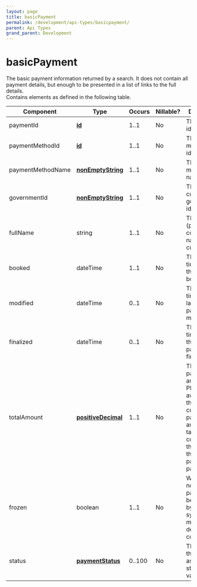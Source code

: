 ```yaml
---
layout: page
title: basicPayment
permalink: /development/api-types/basicpayment/
parent: Api Types
grand_parent: Development
---
```




# basicPayment 

The basic payment information returned by a search. It does not contain
all payment details, but enough to be presented in a list of links to
the full details.  
Contains elements as defined in the following table.

| Component         | Type                                   | Occurs | Nillable? | Description                                                                                                                                                      |
|-------------------|----------------------------------------|--------|-----------|------------------------------------------------------------------------------------------------------------------------------------------------------------------|
| paymentId         | **[id](/development/api-types/simple-types/)**              | 1..1   | No        | The payment identity.                                                                                                                                            |
| paymentMethodId   | **[id](/development/api-types/simple-types/)**              | 1..1   | No        | The payment method identity.                                                                                                                                     |
| paymentMethodName | **[nonEmptyString](/development/api-types/simple-types/)**  | 1..1   | No        | The payment method name.                                                                                                                                         |
| governmentId      | **[nonEmptyString](/development/api-types/simple-types/)**  | 1..1   | No        | The customer government identity.                                                                                                                                |
| fullName          | string                                 | 1..1   | No        | The full (possibly composite name) of the customer.                                                                                                              |
| booked            | dateTime                               | 1..1   | No        | The timestamp of the payment booking.                                                                                                                            |
| modified          | dateTime                               | 0..1   | No        | The timestamp of latest payment modification.                                                                                                                    |
| finalized         | dateTime                               | 0..1   | No        | The timestamp of the latest payment finalization.                                                                                                                |
| totalAmount       | **[positiveDecimal](/development/api-types/simple-types/)** | 1..1   | No        | The total payment amount. Please be aware that this is the current total payment amount, i.e. taking into consideration the status of the various payment parts. |
| frozen            | boolean                                | 1..1   | No        | Whether or not the payment has been frozen by the fraud system for a more detailed control.                                                                      |
| status            | **[paymentStatus](/development/api-types/paymentstatus/)**     | 0..100 | No        | The status of the payment as a list of status values.                                                                                                            |

